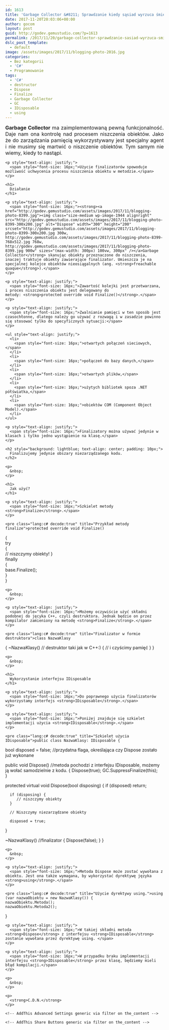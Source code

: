```yaml
---
id: 1613
title: 'Garbage Collector &#8211; Sprawdzanie kiedy sąsiad wyrzuca śmieci.'
date: 2017-11-20T20:03:06+00:00
author: gocom
layout: post
guid: http://godev.gemustudio.com/?p=1613
permalink: /2017/11/20/garbage-collector-sprawdzanie-sasiad-wyrzuca-smieci/
dslc_post_template:
  - default
image: /assets/images/2017/11/blogging-photo-2016.jpg
categories:
  - Bez kategorii
  - 'C#'
  - Programowanie
tags:
  - 'C#'
  - destructor
  - Dispose
  - Finalize
  - Garbage Collector
  - GC
  - IDisposable
  - using
---
```

<div id="dslc-theme-content">
  <div id="dslc-theme-content-inner">
    <p style="text-align: justify;">
      <span style="font-size: 16px;"><strong>Garbage Collector</strong> ma zaimplementowaną pewną funkcjonalność. Daje nam ona kontrolę nad procesem niszczenia obiektów. Jako że do zarządzania pamięcią wykorzystywany jest specjalny agent i nie musimy się martwić o niszczenie obiektów. Tym samym nie wiemy, kiedy to nastąpi.</span>
    </p>
    
    <p style="text-align: justify;">
      <span style="font-size: 16px;">Użycie finalizatorów spowoduje możliwość uchwycenia procesu niszczenia obiektu w metodzie.</span>
    </p>
    
    <h1>
      Działanie
    </h1>
    
    <p style="text-align: justify;">
      <span style="font-size: 16px;"><strong><a href="http://godev.gemustudio.com/assets/images/2017/11/blogging-photo-8399.jpg"><img class="size-medium wp-image-1944 alignright" src="http://godev.gemustudio.com/assets/images/2017/11/blogging-photo-8399-300x200.jpg" alt="Dispose" width="300" height="200" srcset="http://godev.gemustudio.com/assets/images/2017/11/blogging-photo-8399-300x200.jpg 300w, http://godev.gemustudio.com/assets/images/2017/11/blogging-photo-8399-768x512.jpg 768w, http://godev.gemustudio.com/assets/images/2017/11/blogging-photo-8399.jpg 900w" sizes="(max-width: 300px) 100vw, 300px" /></a>Garbage Collector</strong> skanując obiekty przeznaczone do niszczenia, inaczej traktuje obiekty zawierające finalizator. Umieszcza je na specjalnej kolejce obiektów nieosiągalnych (ang. <strong>freachable quaque</strong>).</span>
    </p>
    
    <p style="text-align: justify;">
      <span style="font-size: 16px;">Zawartość kolejki jest przetwarzana, i proces niszczenia obiektu jest delegowany do metody: <strong>protected override void Finalize()</strong>.</span>
    </p>
    
    <p style="text-align: justify;">
      <span style="font-size: 16px;">Zwalnianie pamięci w ten sposób jest czasochłonne, dlatego należy go używać z rozwagą i w zasadzie powinno się stosować tylko do specyficznych sytuacji:</span>
    </p>
    
    <ul style="text-align: justify;">
      <li>
        <span style="font-size: 16px;">otwartych połączeń sieciowych,</span>
      </li>
      <li>
        <span style="font-size: 16px;">połączeń do bazy danych,</span>
      </li>
      <li>
        <span style="font-size: 16px;">otwartych plików,</span>
      </li>
      <li>
        <span style="font-size: 16px;">użytych bibliotek spoza .NET półświatka,</span>
      </li>
      <li>
        <span style="font-size: 16px;">obiektów COM (Component Object Model).</span>
      </li>
    </ul>
    
    <p style="text-align: justify;">
      <span style="font-size: 16px;">Finalizatory można używać jedynie w klasach i tylko jedno wystąpienie na klasę.</span>
    </p>
    
    <h2 style="background: lightblue; text-align: center; padding: 10px;">
      Finalizujemy jedynie obszary niezarządzanego kodu.
    </h2>
    
    <p>
      &nbsp;
    </p>
    
    <h1>
      Jak użyć?
    </h1>
    
    <p style="text-align: justify;">
      <span style="font-size: 16px;">Szkielet metody <strong>Finalize</strong>.</span>
    </p>
    
    <pre class="lang:c# decode:true" title="Przykład metody finalize">protected override void Finalize()  
{  
    try  
    {  
        // niszczymy obiekty!
    }  
    finally  
    {  
        base.Finalize();  
    }  
}</pre>
    
    <p>
      &nbsp;
    </p>
    
    <p style="text-align: justify;">
      <span style="font-size: 16px;">Możemy oczywiście użyć składni podobnej do jęcyka C++, czyli destruktora. Jednak będzie on przez kompilator zamieniony na metodę <strong>Finalize</strong>.</span>
    </p>
    
    <pre class="lang:c# decode:true" title="Finalizator w formie destruktora">class NazwaKlasy
{
    ~NazwaKlasy()  // destruktor taki jak w C++:)
    {
        // i czyścimy pamięć
    }
}</pre>
    
    <p>
      &nbsp;
    </p>
    
    <h1>
      Wykorzystanie interfejsu IDisposable
    </h1>
    
    <p style="text-align: justify;">
      <span style="font-size: 16px;">Do poprawnego użycia finalizatorów wykorzystamy interfejs <strong>IDisposable</strong>.</span>
    </p>
    
    <p style="text-align: justify;">
      <span style="font-size: 16px;">Poniżej znajduje się szkielet implementacji użycia <strong>IDisposable</strong>.</span>
    </p>
    
    <pre class="lang:c# decode:true" title="Szkielet użycia IDisposable">public class NazwaKlasy: IDisposable {  
   bool disposed = false; //przydatna flaga, określająca czy Dispose zostało już wykonane
   
   public void Dispose() //metoda pochodzi z interfejsu IDisposable, możemy ją wołać samodzielnie z kodu.
   { 
      Dispose(true);
      GC.SuppressFinalize(this);           
   }
   
   protected virtual void Dispose(bool disposing)
   {
      if (disposed)
         return; 
      
      if (disposing) {
         // niszczymy obiekty
      }
      
      // Niszczymy niezarządzane obiekty
      
      disposed = true;
   }

   ~NazwaKlasy() //finalizator
   {
      Dispose(false);
   }
}</pre>
    
    <p>
      &nbsp;
    </p>
    
    <p style="text-align: justify;">
      <span style="font-size: 16px;">Metoda Dispose może zostać wywołana z obiektu. Jest ona także wymagana, by wykorzystać dyrektywę języka <strong>using</strong>.</span>
    </p>
    
    <pre class="lang:c# decode:true" title="Użycie dyrektywy using.">using (var nazwaObiektu = new NazwaKlasy()) {
    nazwaObiektu.Metoda();
    nazwaObiektu.Metoda2();
}</pre>
    
    <p style="text-align: justify;">
      <span style="font-size: 16px;">W takiej składni metoda <strong>Dispose</strong> z interfejsu <strong>IDisposable</strong> zostanie wywołana przez dyrektywę using. </span>
    </p>
    
    <p style="text-align: justify;">
      <span style="font-size: 16px;">W przypadku braku implementacji interfejsu <strong>IDisposable</strong> przez klasę, będziemy mieli błąd kompilacji.</span>
    </p>
    
    <p>
      &nbsp;
    </p>
    
    <p>
      <strong>C.D.N.</strong>
    </p>
    
    <!-- AddThis Advanced Settings generic via filter on the_content -->
    
    <!-- AddThis Share Buttons generic via filter on the_content -->
  </div>
</div>
